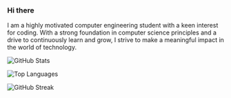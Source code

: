 ### Hi there 

I am a highly motivated computer engineering student with a keen interest for coding. With a strong foundation in computer science principles and a drive to continuously learn and grow, I strive to make a meaningful impact in the world of technology.

![GitHub Stats](https://github-readme-stats.vercel.app/api?username=Ayush0126&show_icons=true&theme=tokyonight)

![Top Languages](https://github-readme-stats.vercel.app/api/top-langs/?username=Ayush0126&layout=compact&theme=tokyonight)

![GitHub Streak](https://github-readme-streak-stats.herokuapp.com/?user=Ayush0126&theme=tokyonight)



